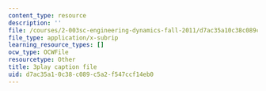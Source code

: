 ```yaml
---
content_type: resource
description: ''
file: /courses/2-003sc-engineering-dynamics-fall-2011/d7ac35a10c38c089c5a2f547ccf14eb0_9CPA6WG6mRo.srt
file_type: application/x-subrip
learning_resource_types: []
ocw_type: OCWFile
resourcetype: Other
title: 3play caption file
uid: d7ac35a1-0c38-c089-c5a2-f547ccf14eb0
---
```

